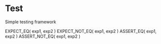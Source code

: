 # Test
Simple testing framework

EXPECT_EQ( exp1, exp2 )
EXPECT_NOT_EQ( exp1, exp2 )
ASSERT_EQ( exp1, exp2 )
ASSERT_NOT_EQ( exp1, exp2 )
